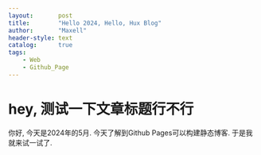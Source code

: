 ```yaml
---
layout:       post
title:        "Hello 2024, Hello, Hux Blog"
author:       "Maxell"
header-style: text
catalog:      true
tags:
    - Web
    - Github_Page
---
```

# hey, 测试一下文章标题行不行
你好, 今天是2024年的5月. 今天了解到Github Pages可以构建静态博客. 于是我就来试一试了.
